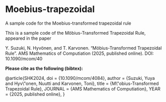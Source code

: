 # Moebius-trapezoidal
A sample code for the Moebius-transformed trapezoidal rule


This is a sample code of the Möbius-Transformed Trapezoidal Rule, appeared in the paper


Y. Suzuki, N. Hyvönen, and T. Karvonen. “Möbius-Transformed Trapezoidal Rule”. AMS
Mathematics of Computiation (2025, published online). DOI: 10.1090/mcom/40


**Please cite as the following (bibtex):**


@article{SHK2024,
  doi = {10.1090/mcom/4084},
  author = {Suzuki, Yuya and Hyv&#92;"onen, Nuutti and Karvonen, Toni},
  title = {M&#92;"obius-Transformed Trapezoidal Rule},
  JOURNAL = {AMS Mathematics of Computiation},
        YEAR = {2025, published online},
}
